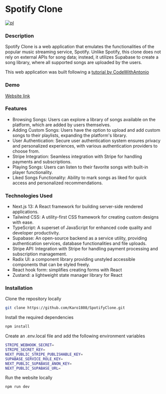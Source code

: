 # Spotify Clone

[![pl](https://img.shields.io/badge/lang-pl-red.svg)](https://github.com/Karo1808/SpotifyClone/blob/master/README.pl.md)

### Description

Spotify Clone is a web application that emulates the functionalities of the popular music streaming service, Spotify. Unlike Spotify, this clone does not rely on external APIs for song data; instead, it utilizes Supabase to create a song library, where all supported songs are uploaded by the users.

This web application was built following a [tutorial by CodeWithAntonio](https://youtu.be/2aeMRB8LL4o?si=RnJPKOE_O28fvBxE)

### Demo

[Website link](https://spotify-clone-seven-ochre.vercel.app/)

### Features

- Browsing Songs: Users can explore a library of songs available on the platform, which are added by users themselves.
- Adding Custom Songs: Users have the option to upload and add custom songs to their playlists, expanding the platform's library.
- User Authentication: Secure user authentication system ensures privacy and personalized experiences, with various authentication providers to choose from.
- Stripe Integration: Seamless integration with Stripe for handling payments and subscriptions.
- Playing Songs: Users can listen to their favorite songs with built-in player functionality.
- Liked Songs Functionality: Ability to mark songs as liked for quick access and personalized recommendations.

### Technologies Used

- Next.js 13: A React framework for building server-side rendered applications.
- Tailwind CSS: A utility-first CSS framework for creating custom designs with ease.
- TypeScript: A superset of JavaScript for enhanced code quality and developer productivity.
- Supabase: An open-source backend as a service utility, providing authentication services, database functionalities and file uploads.
- Stripe API: Integration with Stripe for handling payment processing and subscription management.
- Radix UI: a component library providing unstyled accessible components that can be styled freely.
- React hook form: simplifies creating forms with React
- Zustand: a lightweight state manager library for React

### Installation

Clone the repository locally

```bash
git clone https://github.com/Karo1808/SpotifyClone.git
```

Install the required dependencies

```bash
npm install
```

Create an .env.local file and add the following environment variables

```bash
STRIPE_WEBHOOK_SECRET=
STRIPE_SECRET_KEY=
NEXT_PUBLIC_STRIPE_PUBLISHABLE_KEY=
SUPABASE_SERVICE_ROLE_KEY=
NEXT_PUBLIC_SUPABASE_ANON_KEY=
NEXT_PUBLIC_SUPABASE_URL=
```

Run the website locally

```bash
npm run dev
```
